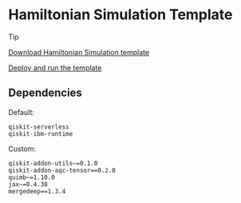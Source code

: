 # Hamiltonian Simulation Template

> [!TIP]
> [Download Hamiltonian Simulation template](https://ibm.biz/ham-sim-template)
>
> [Deploy and run the template](https://github.com/qiskit-community/qiskit-function-templates/blob/main/physics/hamiltonian_simulation/deploy_and_run.ipynb)

## Dependencies

Default:
```
qiskit-serverless
qiskit-ibm-runtime
````

Custom:
```
qiskit-addon-utils~=0.1.0
qiskit-addon-aqc-tensor==0.2.0
quimb~=1.10.0
jax~=0.4.38
mergedeep==1.3.4
```
